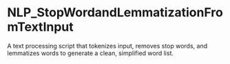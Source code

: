 # NLP_StopWordandLemmatizationFromTextInput
A text processing script that tokenizes input, removes stop words, and lemmatizes words to generate a clean, simplified word list.
